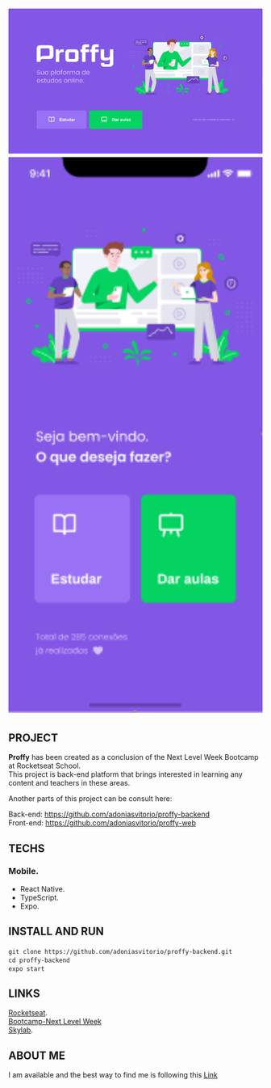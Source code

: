 <h1 align="center" background="blue">
<img src="proffy-home.png" alt="Proffy" width="600px" />
<img src="proffy-mobile-home.png" alt="Proffy" width="600px" />
</h1>

## PROJECT
**Proffy** has been created as a conclusion of the Next Level Week Bootcamp at Rocketseat School.<br />
This project is back-end platform that brings interested in learning any content and teachers in these areas. 

Another parts of this project can be consult here:

Back-end: https://github.com/adoniasvitorio/proffy-backend<br />
Front-end: https://github.com/adoniasvitorio/proffy-web<br />

## TECHS
### Mobile.
* React Native.
* TypeScript.
* Expo.

## INSTALL AND RUN

```git clone https://github.com/adoniasvitorio/proffy-backend.git```<br />
```cd proffy-backend```<br />
```expo start```<br />

## LINKS
[Rocketseat](https://rocketseat.com.br/).<br />
[Bootcamp-Next Level Week](https://rocketseat.com.br/)<br />
[Skylab](https://app.rocketseat.com.br/).

## ABOUT ME
I am available and the best way to find me is following this [Link](https://github.com/adoniasvitorio)
